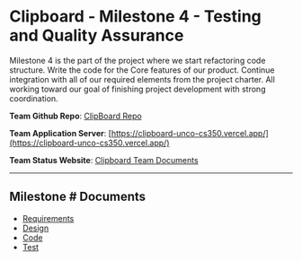 # Clipboard - Milestone 4 - Testing and Quality Assurance

Milestone 4 is the part of the project where we start refactoring code structure. 
Write the code for the Core features of our product. Continue integration with all
of our required elements from the project charter. All working toward our goal of finishing
project development with strong coordination.

**Team Github Repo**:  [ClipBoard Repo](../..)

**Team Application Server**:  [https://clipboard-unco-cs350.vercel.app/](https://clipboard-unco-cs350.vercel.app/)

**Team Status Website**:  [Clipboard Team Documents](..)

---

## Milestone # Documents

* [Requirements](Requirements/Index.md)
* [Design](Design/Index.md)
* [Code](Code/Index.md)
* [Test](Test/Index.md)
